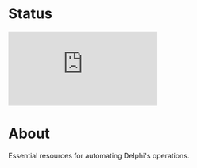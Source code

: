 # Status
[![Deploy Status](http://delphi.midas.cs.cmu.edu/~automation/public/github_repo_deploy/badge.php?repo=cmu-delphi/operations)](#)

# About
Essential resources for automating Delphi's operations.
